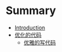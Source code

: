 # Summary

* [Introduction](README.md)
* [优化的代码](chapter1.md)
  * [优雅的写代码](chapter1/you-ya-de-xie-dai-ma.md)

